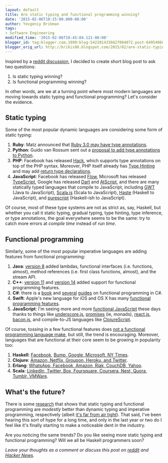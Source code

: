 ```yaml
---
layout: default
title: Are static typing and functional programming winning?
date: '2015-02-06T10:15:00.000-08:00'
author: Yevgeniy Brikman
tags:
- Software Engineering
modified_time: '2015-02-06T18:45:04.121-08:00'
blogger_id: tag:blogger.com,1999:blog-5422014336627804072.post-6495406018713584930
blogger_orig_url: http://brikis98.blogspot.com/2015/02/are-static-typing-and-functional.html
---
```


Inspired by a [reddit discussion](https://www.reddit.com/r/programming/comments/2uul7o/consider_static_typing/), 
I decided to create short blog post to ask two questions:

1. Is static typing winning?
2. Is functional programming winning?

In other words, are we at a turning point where most modern languages are 
moving towards static typing and functional programming? Let's consider the 
evidence.

## Static typing

Some of the most popular dynamic languages are considering some form of static 
typing:

1. **Ruby**: Matz announced that [Ruby 3.0 may have type annotations](https://www.omniref.com/blog/blog/2014/11/17/matz-at-rubyconf-2014-will-ruby-3-dot-0-be-statically-typed/).
1. **Python**: Guido van Rossum sent out a [proposal to add type annotations to Python](http://www.infoq.com/news/2014/08/python-type-annotation-proposal).
1. **PHP**: Facebook has released [Hack](http://hacklang.org/), which supports type annotations on top of the PHP syntax. Moreover, PHP itself already has [Type Hinting](http://php.net/manual/en/language.oop5.typehinting.php) and may add [return type declarations](https://wiki.php.net/rfc/return_types).
1. **JavaScript**: Facebook has released [Flow](http://flowtype.org/), Microsoft has released [TypeScript](http://www.typescriptlang.org/), Google has released [Dart](https://www.dartlang.org/) and [AtScript](https://docs.google.com/document/d/11YUzC-1d0V1-Q3V0fQ7KSit97HnZoKVygDxpWzEYW0U/edit), and there are many statically typed languages that compile to JavaScript, including [GWT](http://www.gwtproject.org/) (Java to JavaScript), [Scala.js](http://www.scala-js.org/) (Scala to JavaScript), [Haste](http://haste-lang.org/) (Haskell to JavaScript), and [purescript](https://github.com/purescript/purescript) (Haskell-ish to JavaScript).

Of course, most of these type systems are not as strict as, say, Haskell, but 
whether you call it static typing, gradual typing, type hinting, type inference, 
or type annotations, the goal everywhere seems to be the same: try to catch more 
errors at *compile time* instead of *run time*. 

## Functional programming

Similarly, some of the most popular imperative languages are adding features 
from functional programming:

1. **Java**: [version 8](http://www.oracle.com/technetwork/java/javase/8-whats-new-2157071.html) added lambdas, functional interfaces (i.e. functions, almost), method references (i.e. first class functions, almost), and the stream API.
1. **C++**: [version 11](http://blog.madhukaraphatak.com/functional-programming-in-c++/) and [version 14](http://www.slideshare.net/SumantTambe/fun-with-lambdas-c14-style) added support for functional programming features.
1. **C#**: there is a [book](http://www.amazon.com/Functional-Programming-Classic-Techniques-Projects/dp/0470744588) and [several](https://msdn.microsoft.com/en-us/magazine/ee309512.aspx) [guides](http://www.codeproject.com/Articles/375166/Functional-programming-in-Csharp#Curry) on functional programming in C#.
1. **Swift**: Apple's new language for iOS and OS X has many [functional programming features](http://www.objc.io/books/).
1. **JavaScript**: I'm seeing more and more [functional JavaScript](http://shop.oreilly.com/product/0636920028857.do) these days thanks to things like [underscore.js](http://underscorejs.org/), [promises](https://www.promisejs.org/) (ie, monads), [react.js](http://facebook.github.io/react/), [bacon.js](https://baconjs.github.io/), and compile-to-JS languages like [ClojureScript](https://github.com/clojure/clojurescript).

Of course, tossing in a few functional features does [not a functional 
programming language make](http://fsharpforfunandprofit.com/posts/is-your-language-unreasonable/), 
but still, the trend is encouraging. Moreover, languages that are functional at 
their core seem to be growing in popularity too: 

1. **Haskell**: [Facebook](https://www.reddit.com/r/haskell/comments/2useoq/haskell_opportunities_at_facebook/), [Bump, Google, Microsoft, NY Times](https://wiki.haskell.org/Haskell_in_industry).
1. **Clojure**: [Amazon, Netflix, Groupon, Heroku, and Twitter](http://www.quora.com/Whos-using-Clojure-in-production).
1. **Erlang**: [WhatsApp, Facebook, Amazon, Riak, CouchDB, Yahoo](http://en.wikipedia.org/wiki/Erlang_(programming_language)#Distribution).
1. **Scala**: [LinkedIn, Twitter, Box, Foursquare, Coursera, Nest, Quora, Tumblr, VMWare](http://www.quora.com/What-startups-or-tech-companies-are-using-Scala).

## What's the future?

There is some [research](http://macbeth.cs.ucdavis.edu/lang_study.pdf) that 
shows that static typing and functional programming are *modestly* better than 
dynamic typing and imperative programming, respectively (albeit [it's far from 
air tight](http://danluu.com/empirical-pl/)). That said, I've been hearing this 
sort of hype for a long time, and only in the last year or two do I feel like 
it's finally starting to make a noticeable dent in the industry.

Are you noticing the same trends? Do you like seeing more static typing and 
functional programming? Will we all be Haskell programmers soon?

*Leave your thoughts as a comment or discuss this post on 
[reddit](https://www.reddit.com/r/programming/comments/2v1dkg/are_static_typing_and_functional_programming/) 
and [Hacker News](https://news.ycombinator.com/item?id=9010998).*




